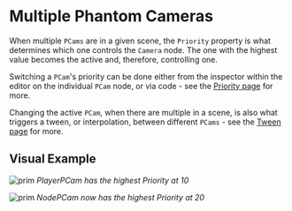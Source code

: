 # Multiple Phantom Cameras
When multiple `PCams` are in a given scene, the `Priority` property is what determines which one controls the `Camera` node. The one with the highest value becomes the active and, therefore, controlling one.

Switching a `PCam`'s priority can be done either from the inspector within the editor on the individual `PCam` node, or via code - see the [Priority page](../priority) for more.

Changing the active `PCam`, when there are multiple in a scene, is also what triggers a tween, or interpolation, between different `PCams` - see the [Tween page](/resource-types/phantom-camera-tween) for more.

## Visual Example
![prim](/assets/guides/phantom-camera-first-priority.svg)
_PlayerPCam has the highest Priority at 10_

![prim](/assets/guides/phantom-camera-second-priority.svg)
_NodePCam now has the highest Priority at 20_
